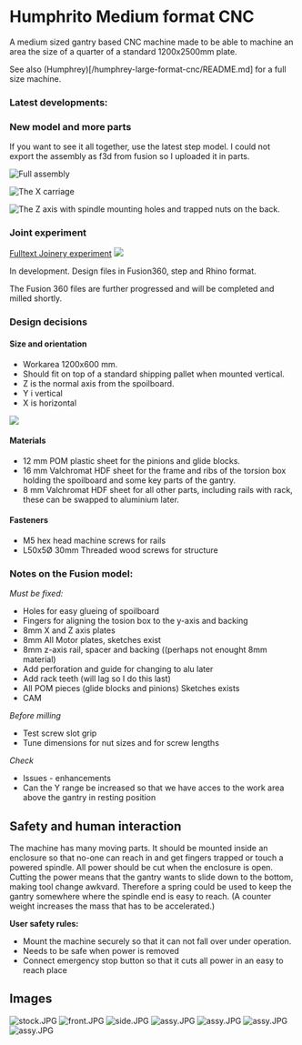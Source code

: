 
# Humphrito Medium format CNC 

A medium sized gantry based CNC machine made to be able to machine an area the size of a quarter of a standard 1200x2500mm plate.

See also (Humphrey)[/humphrey-large-format-cnc/README.md] for a full size machine.

### Latest developments:

### New model and more parts

If you want to see it all together, use the latest step model.
I could not export the assembly as f3d from fusion so I uploaded it in parts.

![](img/overview.JPG "Full assembly")

![](img/x-carriage.JPG "The X carriage")

![](img/z-axis.JPG "The Z axis with spindle mounting holes and trapped nuts on the back.")


### Joint experiment
[Fulltext Joinery experiment](experiment.md)
![](img/experiment/screw_locked_finger_joint_test.jpg)

In development. Design files in Fusion360, step and Rhino format.

The Fusion 360 files are further progressed and will be completed and milled shortly. 

### Design decisions

#### Size and orientation
* Workarea 1200x600 mm.
* Should fit on top of a standard shipping pallet when mounted vertical.
* Z is the normal axis from the spoilboard.
* Y i vertical
* X is horizontal

![](img/humphrito-sketch-on-pallet.jpg)

#### Materials
* 12 mm POM plastic sheet for the pinions and glide blocks.
* 16 mm Valchromat HDF sheet for the frame and ribs of the torsion box holding the spoilboard and some key parts of the gantry.
* 8 mm Valchromat HDF sheet for all other parts, including rails with rack, these can be swapped to aluminium later.

#### Fasteners
* M5 hex head machine screws for rails
* L50x5Ø 30mm Threaded wood screws for structure

### Notes on the Fusion model:
*Must be fixed:*
* Holes for easy glueing of spoilboard
* Fingers for aligning the tosion box to the y-axis and backing
* 8mm X and Z axis plates
* 8mm All Motor plates, sketches exist
* 8mm z-axis rail, spacer and backing   ((perhaps not enought 8mm material)
* Add perforation and guide for changing to alu later
* Add rack teeth (will lag so I do this last)
* All POM pieces (glide blocks and pinions) Sketches exists
* CAM

*Before milling*
* Test screw slot grip
* Tune dimensions for nut sizes and for screw lengths

*Check*
* Issues - enhancements
* Can the Y range be increased so that we have acces to the work area above the gantry in resting position

## Safety and human interaction

The machine has many moving parts. It should be mounted inside an enclosure so that no-one can reach in and get fingers trapped or touch a powered spindle. All power should be cut when the enclosure is open. Cutting the power means that the gantry wants to slide down to the bottom, making tool change awkvard. Therefore a spring could be used to keep the gantry somewhere where the spindle end is easy to reach. (A counter weight increases the mass that has to be accelerated.)

**User safety rules:**
* Mount the machine securely so that it can not fall over under operation.  
* Needs to be safe when power is removed 
* Connect emergency stop button so that it cuts all power in an easy to reach place

## Images

![stock.JPG](img/stock.JPG "top 8mm bottom 16 mm valchromat")
![front.JPG](img/front.JPG "front view")
![side.JPG](img/side.JPG "side view")
![assy.JPG](img/assy.JPG "top view")
![assy.JPG](img/humphrito-core-platform.jpg "Rhino model")
![assy.JPG](img/humphrito-sketch-on-pallet.jpg "Rhino model")
![assy.JPG](img/humphrito-sketch-on-pallet2.jpg "Rhino model")
